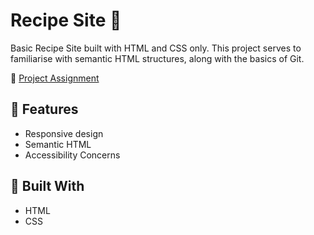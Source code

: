 # Recipe Site 🍕

Basic Recipe Site built with HTML and CSS only. This project serves to familiarise with semantic HTML structures, along with the basics of Git.

📜 [Project Assignment](https://www.theodinproject.com/lessons/foundations-recipes)

## 📱 Features

- Responsive design
- Semantic HTML
- Accessibility Concerns

## 🔩 Built With

- HTML
- CSS
